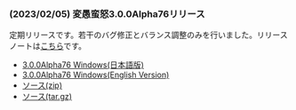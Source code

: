 
### (2023/02/05) 変愚蛮怒3.0.0Alpha76リリース
定期リリースです。若干のバグ修正とバランス調整のみを行いました。リリースノートは[こちら](https://github.com/hengband/hengband/releases/tag/3.0.0Alpha76)です。

- [3.0.0Alpha76 Windows(日本語版)](https://github.com/hengband/hengband/releases/download/3.0.0Alpha76/Hengband-3.0.0Alpha76-jp.zip)
- [3.0.0Alpha76 Windows(English Version)](https://github.com/hengband/hengband/releases/download/3.0.0Alpha76/Hengband-3.0.0Alpha76-en.zip)
- [ソース(zip)](https://github.com/hengband/hengband/archive/3.0.0Alpha76.zip)
- [ソース(tar.gz)](https://github.com/hengband/hengband/archive/3.0.0Alpha76.tar.gz)

